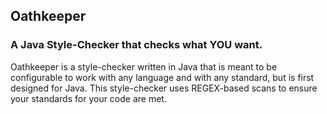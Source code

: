 ## Oathkeeper
### A Java Style-Checker that checks what YOU want.

Oathkeeper is a style-checker written in Java that is meant to be configurable to work with any language and with any standard, but is first designed for Java. This style-checker uses REGEX-based scans to ensure your standards for your code are met.

